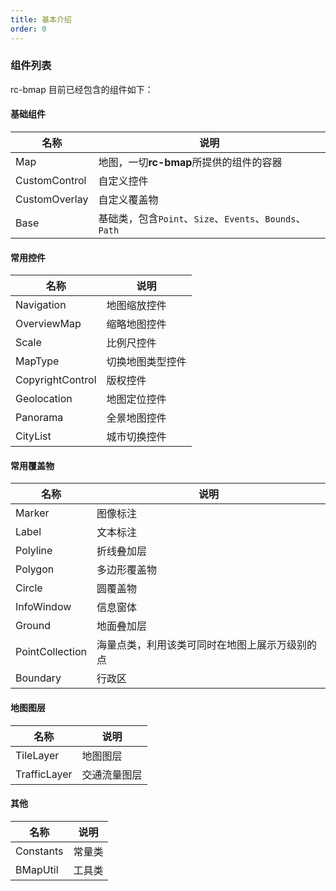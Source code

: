 ```yaml
---
title: 基本介绍
order: 0
---
```


### 组件列表

rc-bmap 目前已经包含的组件如下：

#### 基础组件

| 名称 | 说明 |
|------|------|
| Map | 地图，一切**rc-bmap**所提供的组件的容器 |
| CustomControl | 自定义控件 |
| CustomOverlay | 自定义覆盖物 |
| Base | 基础类，包含`Point`、`Size`、`Events`、`Bounds`、`Path` |

#### 常用控件

| 名称 | 说明 |
|------|------|
| Navigation | 地图缩放控件 |
| OverviewMap | 缩略地图控件 |
| Scale | 比例尺控件 |
| MapType | 切换地图类型控件 |
| CopyrightControl | 版权控件 |
| Geolocation | 地图定位控件 |
| Panorama | 全景地图控件 |
| CityList | 城市切换控件 |

#### 常用覆盖物

| 名称 | 说明 |
|------|------|
| Marker | 图像标注 |
| Label | 文本标注 |
| Polyline | 折线叠加层 |
| Polygon | 多边形覆盖物 |
| Circle | 圆覆盖物 |
| InfoWindow | 信息窗体 |
| Ground | 地面叠加层 |
| PointCollection | 海量点类，利用该类可同时在地图上展示万级别的点 |
| Boundary | 行政区 |

#### 地图图层

| 名称 | 说明 |
|------|------|
| TileLayer | 地图图层 |
| TrafficLayer | 交通流量图层 |

#### 其他
| 名称 | 说明 |
|------|------|
| Constants | 常量类 |
| BMapUtil | 工具类 |
